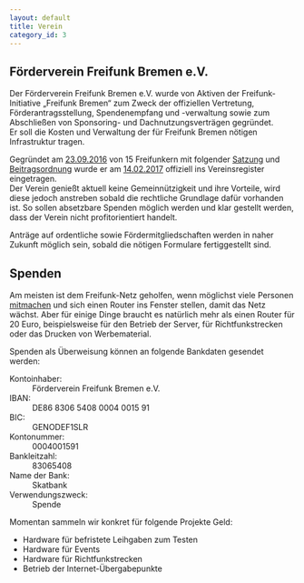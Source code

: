 ```yaml
---
layout: default
title: Verein
category_id: 3
---
```

## Förderverein Freifunk Bremen e.V.
Der Förderverein Freifunk Bremen e.V. wurde von Aktiven der Freifunk-Initiative „Freifunk Bremen“ zum Zweck der offiziellen Vertretung, Förderantragsstellung, Spendenempfang und -verwaltung sowie zum Abschließen von Sponsoring- und Dachnutzungsverträgen gegründet.  
Er soll die Kosten und Verwaltung der für Freifunk Bremen nötigen Infrastruktur tragen.

Gegründet am [23.09.2016](https://bremen.freifunk.net/blog/2016/09/23/heute-vereinsgr%C3%BCndungstreffen.html) von 15 Freifunkern mit folgender [Satzung] und [Beitragsordnung] wurde er am [14.02.2017](/vereinsregister.pdf) offiziell ins Vereinsregister eingetragen.  
Der Verein genießt aktuell keine Gemeinnützigkeit und ihre Vorteile, wird diese jedoch anstreben sobald die rechtliche Grundlage dafür vorhanden ist. So sollen absetzbare Spenden möglich werden und klar gestellt werden, dass der Verein nicht profitorientiert handelt.

Anträge auf ordentliche sowie Fördermitgliedschaften werden in naher Zukunft möglich sein, sobald die nötigen Formulare fertiggestellt sind.

[Satzung]: /satzung.html
[Beitragsordnung]: /beitragsordnung.html

## Spenden
Am meisten ist dem Freifunk-Netz geholfen, wenn möglichst viele Personen [mitmachen] und sich einen Router ins Fenster stellen, damit das Netz wächst. Aber für einige Dinge braucht es natürlich mehr als einen Router für 20 Euro, beispielsweise für den Betrieb der Server, für Richtfunkstrecken oder das Drucken von Werbematerial.

Spenden als Überweisung können an folgende Bankdaten gesendet werden:
<dl class="dl-horizontal">
    <dt>Kontoinhaber:</dt><dd>Förderverein Freifunk Bremen e.V.</dd>
    <dt>IBAN:</dt><dd>DE86 8306 5408 0004 0015 91</dd>
    <dt>BIC:</dt><dd>GENODEF1SLR</dd>
    <dt>Kontonummer:</dt><dd>0004001591</dd>
    <dt>Bankleitzahl:</dt><dd>83065408</dd>
    <dt>Name der Bank:</dt><dd>Skatbank</dd>
    <dt>Verwendungszweck:</dt><dd>Spende</dd>
</dl>

Momentan sammeln wir konkret für folgende Projekte Geld:

* Hardware für befristete Leihgaben zum Testen
* Hardware für Events
* Hardware für Richtfunkstrecken
* Betrieb der Internet-Übergabepunkte

[mitmachen]: /mitmachen.html
